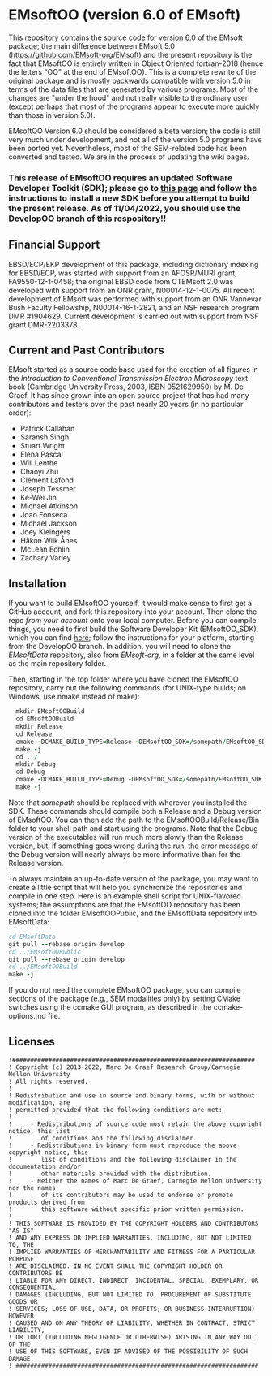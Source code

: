 # EMsoftOO (version 6.0 of EMsoft)

This repository contains the source code for version 6.0 of the EMsoft package; the main difference between EMsoft 5.0 (https://github.com/EMsoft-org/EMsoft) and the present repository is the fact that EMsoftOO is entirely written in Object Oriented fortran-2018 (hence the letters "OO" at the end of EMsoftOO).  This is a complete rewrite of the original package and is mostly backwards compatible with version 5.0 in terms of the data files that are generated by various programs.  Most of the changes are "under the hood" and not really visible to the ordinary user (except perhaps that most of the programs appear to execute more quickly than those in version 5.0).  

EMsoftOO Version 6.0 should be considered a beta version; the code is still very much under development, and not all of the version 5.0 programs have been ported yet. Nevertheless, most of the SEM-related code has been converted and tested.  We are in the process of updating the wiki pages. 

### **This release of EMsoftOO requires an updated Software Developer Toolkit (SDK); please go to [this page](https://github.com/EMsoft-org/EMsoftSuperbuild) and follow the instructions to install a new SDK before you attempt to build the present release.  As of 11/04/2022, you should use the DevelopOO branch of this respository!!**

## Financial Support 
EBSD/ECP/EKP development of this package, including dictionary indexing for EBSD/ECP, was started with support from an AFOSR/MURI grant, FA9550-12-1-0458; the original EBSD code from CTEMsoft 2.0 was developed with support from an ONR grant, N00014-12-1-0075.  All recent development of EMsoft was performed with support from an ONR Vannevar Bush Faculty Fellowship, N00014-­16-­1-­2821, and an NSF research program DMR \#1904629. Current development is carried out with support from NSF grant DMR-2203378.

## Current and Past Contributors
EMsoft started as a source code base used for the creation of all figures in the *Introduction to Conventional Transmission Electron Microscopy* text book (Cambridge University Press, 2003, ISBN 0521629950) by M. De Graef.  It has since grown into an open source project that has had many contributors and testers over the past nearly 20 years (in no particular order):

- Patrick Callahan
- Saransh Singh
- Stuart Wright
- Elena Pascal
- Will Lenthe
- Chaoyi Zhu
- Clément Lafond
- Joseph Tessmer
- Ke-Wei Jin
- Michael Atkinson
- Joao Fonseca
- Michael Jackson
- Joey Kleingers
- Håkon Wiik Ånes
- McLean Echlin
- Zachary Varley

## Installation 

If you want to build EMsoftOO yourself, it would make sense to first get a GitHub account, and fork this repository into your account. Then clone the repo *from your account* onto your local computer. Before you can compile things, you need to first build the Software Developer Kit (EMsoftOO_SDK), which you can find [here](https://github.com/EMsoft-org/EMsoftSuperbuild); follow the instructions for your platform, starting from the DevelopOO branch. In addition, you will need to clone the *EMsoftData* repository, also from *EMsoft-org*, in a folder at the same level as the main repository folder. 

Then, starting in the top folder where you have cloned the EMsoftOO repository, carry out the following commands (for UNIX-type builds; on Windows, use nmake instead of make):

```fortran
  mkdir EMsoftOOBuild
  cd EMsoftOOBuild
  mkdir Release
  cd Release
  cmake -DCMAKE_BUILD_TYPE=Release -DEMsoftOO_SDK=/somepath/EMsoftOO_SDK ../../EMsoftOO
  make -j
  cd ../
  mkdir Debug
  cd Debug
  cmake -DCMAKE_BUILD_TYPE=Debug -DEMsoftOO_SDK=/somepath/EMsoftOO_SDK ../../EMsoftOO
  make -j

```
Note that *somepath* should be replaced with wherever you installed the SDK.  These commands should compile both a Release and a Debug version of EMsoftOO. You can then add the path to the EMsoftOOBuild/Release/Bin folder to your shell path and start using the programs.  Note that the Debug version of the executables will run much more slowly than the Release version, but, if something goes wrong during the run, the error message of the Debug version will nearly always be more informative than for the Release version.

To always maintain an up-to-date version of the package, you may want to create a little script that will help you synchronize the repositories and compile in one step.  Here is an example shell script for UNIX-flavored systems; the assumptions are that the EMsoftOO repository has been cloned into the folder EMsoftOOPublic, and the EMsoftData repository into EMsoftData:

```fortran
cd EMsoftData
git pull --rebase origin develop
cd ../EMsoftOOPublic
git pull --rebase origin develop
cd ../EMsoftOOBuild
make -j

```

If you do not need the complete EMsoftOO package, you can compile sections of the package (e.g., SEM modalities only) by setting CMake switches using the ccmake GUI program, as described in the ccmake-options.md file. 

## Licenses ##

	!###################################################################
	! Copyright (c) 2013-2022, Marc De Graef Research Group/Carnegie Mellon University
	! All rights reserved.
	!
	! Redistribution and use in source and binary forms, with or without modification, are 
	! permitted provided that the following conditions are met:
	!
	!     - Redistributions of source code must retain the above copyright notice, this list 
	!        of conditions and the following disclaimer.
	!     - Redistributions in binary form must reproduce the above copyright notice, this 
	!        list of conditions and the following disclaimer in the documentation and/or 
	!        other materials provided with the distribution.
	!     - Neither the names of Marc De Graef, Carnegie Mellon University nor the names 
	!        of its contributors may be used to endorse or promote products derived from 
	!        this software without specific prior written permission.
	!
	! THIS SOFTWARE IS PROVIDED BY THE COPYRIGHT HOLDERS AND CONTRIBUTORS "AS IS" 
	! AND ANY EXPRESS OR IMPLIED WARRANTIES, INCLUDING, BUT NOT LIMITED TO, THE 
	! IMPLIED WARRANTIES OF MERCHANTABILITY AND FITNESS FOR A PARTICULAR PURPOSE 
	! ARE DISCLAIMED. IN NO EVENT SHALL THE COPYRIGHT HOLDER OR CONTRIBUTORS BE 
	! LIABLE FOR ANY DIRECT, INDIRECT, INCIDENTAL, SPECIAL, EXEMPLARY, OR CONSEQUENTIAL 
	! DAMAGES (INCLUDING, BUT NOT LIMITED TO, PROCUREMENT OF SUBSTITUTE GOODS OR 
	! SERVICES; LOSS OF USE, DATA, OR PROFITS; OR BUSINESS INTERRUPTION) HOWEVER 
	! CAUSED AND ON ANY THEORY OF LIABILITY, WHETHER IN CONTRACT, STRICT LIABILITY, 
	! OR TORT (INCLUDING NEGLIGENCE OR OTHERWISE) ARISING IN ANY WAY OUT OF THE 
	! USE OF THIS SOFTWARE, EVEN IF ADVISED OF THE POSSIBILITY OF SUCH DAMAGE.
	! ###################################################################

